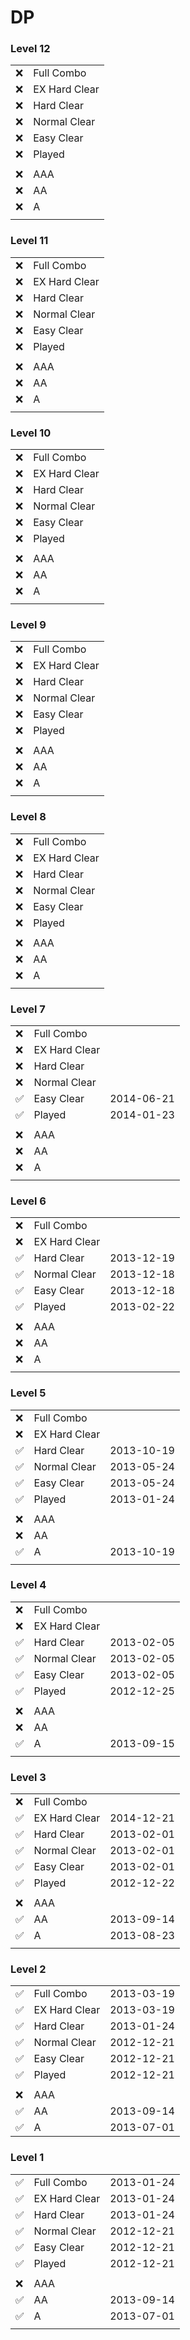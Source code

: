 # DP


### Level 12

|||
----|--------------
:x: | Full Combo
:x: | EX Hard Clear
:x: | Hard Clear
:x: | Normal Clear
:x: | Easy Clear
:x: | Played
||
:x: | AAA
:x: | AA
:x: | A
|||


### Level 11

|||
----|--------------
:x: | Full Combo
:x: | EX Hard Clear
:x: | Hard Clear
:x: | Normal Clear
:x: | Easy Clear
:x: | Played
||
:x: | AAA
:x: | AA
:x: | A
|||


### Level 10

|||
----|--------------
:x: | Full Combo
:x: | EX Hard Clear
:x: | Hard Clear
:x: | Normal Clear
:x: | Easy Clear
:x: | Played
||
:x: | AAA
:x: | AA
:x: | A
|||


### Level 9

|||
----|--------------
:x: | Full Combo
:x: | EX Hard Clear
:x: | Hard Clear
:x: | Normal Clear
:x: | Easy Clear
:x: | Played
||
:x: | AAA
:x: | AA
:x: | A
|||


### Level 8

|||
----|--------------
:x: | Full Combo
:x: | EX Hard Clear
:x: | Hard Clear
:x: | Normal Clear
:x: | Easy Clear
:x: | Played
||
:x: | AAA
:x: | AA
:x: | A
|||


### Level 7

||||
-------------------|---------------|-----------
:x:                | Full Combo    |
:x:                | EX Hard Clear |
:x:                | Hard Clear    |
:x:                | Normal Clear  |
:white_check_mark: | Easy Clear    | 2014-06-21
:white_check_mark: | Played        | 2014-01-23
||
:x:                | AAA           |
:x:                | AA            |
:x:                | A             |
||||


### Level 6

||||
-------------------|---------------|-----------
:x:                | Full Combo    |
:x:                | EX Hard Clear |
:white_check_mark: | Hard Clear    | 2013-12-19
:white_check_mark: | Normal Clear  | 2013-12-18
:white_check_mark: | Easy Clear    | 2013-12-18
:white_check_mark: | Played        | 2013-02-22
||
:x: | AAA
:x: | AA
:x: | A
||||


### Level 5

||||
-------------------|---------------|-----------
:x:                | Full Combo    |
:x:                | EX Hard Clear |
:white_check_mark: | Hard Clear    | 2013-10-19
:white_check_mark: | Normal Clear  | 2013-05-24
:white_check_mark: | Easy Clear    | 2013-05-24
:white_check_mark: | Played        | 2013-01-24
||
:x:                | AAA           |
:x:                | AA            |
:white_check_mark: | A             | 2013-10-19
||||


### Level 4

||||
-------------------|---------------|-----------
:x:                | Full Combo    |
:x:                | EX Hard Clear |
:white_check_mark: | Hard Clear    | 2013-02-05
:white_check_mark: | Normal Clear  | 2013-02-05
:white_check_mark: | Easy Clear    | 2013-02-05
:white_check_mark: | Played        | 2012-12-25
||
:x:                | AAA           |
:x:                | AA            |
:white_check_mark: | A             | 2013-09-15
||||


### Level 3

||||
-------------------|---------------|-----------
:x:                | Full Combo    |
:white_check_mark: | EX Hard Clear | 2014-12-21
:white_check_mark: | Hard Clear    | 2013-02-01
:white_check_mark: | Normal Clear  | 2013-02-01
:white_check_mark: | Easy Clear    | 2013-02-01
:white_check_mark: | Played        | 2012-12-22
||
:x:                | AAA           |
:white_check_mark: | AA            | 2013-09-14
:white_check_mark: | A             | 2013-08-23
||||


### Level 2

||||
-------------------|---------------|-----------
:white_check_mark: | Full Combo    | 2013-03-19
:white_check_mark: | EX Hard Clear | 2013-03-19
:white_check_mark: | Hard Clear    | 2013-01-24
:white_check_mark: | Normal Clear  | 2012-12-21
:white_check_mark: | Easy Clear    | 2012-12-21
:white_check_mark: | Played        | 2012-12-21
||
:x:                | AAA           |
:white_check_mark: | AA            | 2013-09-14
:white_check_mark: | A             | 2013-07-01


### Level 1

||||
-------------------|---------------|-----------
:white_check_mark: | Full Combo    | 2013-01-24
:white_check_mark: | EX Hard Clear | 2013-01-24
:white_check_mark: | Hard Clear    | 2013-01-24
:white_check_mark: | Normal Clear  | 2012-12-21
:white_check_mark: | Easy Clear    | 2012-12-21
:white_check_mark: | Played        | 2012-12-21
||
:x:                | AAA           |
:white_check_mark: | AA            | 2013-09-14
:white_check_mark: | A             | 2013-07-01
||||

